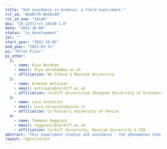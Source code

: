 ```yaml
---
title: "Ask avoidance in Armenia: a field experiment."
rct_id: "AEARCTR-0010140"
rct_id_num: "10140"
doi: "10.1257/rct.10140-1.0"
date: "2022-10-04"
status: "in_development"
jel: ""
start_year: "2022-10-05"
end_year: "2023-03-31"
pi: "Miloš Fišar"
pi_other:
  1:
    - name: Diya Abraham
    - email: diya.abraham@wu.ac.at
    - affiliation: WU Vienna & Masaryk University
  2:
    - name: Armenak Antinyan
    - email: antinyana@cardiff.ac.uk
    - affiliation: Cardiff University& Zhongnan University of Economics and Law
  3:
    - name: Luca Corazzini
    - email: luca.corazzini@unive.it
    - affiliation: Ca’Foscacri University of Venice
  4:
    - name: Tommaso Reggiani
    - email: reggianit@cardiff.ac.uk
    - affiliation: Cardiff University, Masaryk University & IZA
abstract: "This experiment studies ask avoidance - the phenomenon that individuals often avoid those who solicit donations - in Armenia. We cooperate with a local NGO/Foundation operating nationwide and exploit a unique framework. Our interventions are embedded in a fundraising campaign and implemented via text messages. "
layout: registration
---
```


